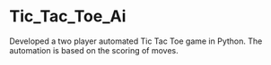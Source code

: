 # Tic_Tac_Toe_Ai
Developed a two player automated Tic Tac Toe game in Python. The automation is based on the scoring of moves.
